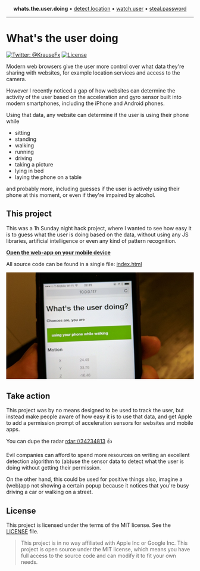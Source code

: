 <p align="center">
  <b>whats.the.user.doing</b> &bull;
  <a href="https://github.com/krausefx/detect.location">detect.location</a> &bull;
  <a href="https://github.com/KrauseFx/watch.user">watch.user</a> &bull;
  <a href="https://github.com/KrauseFx/steal.password">steal.password</a>
</p>

-------


# What's the user doing

[![Twitter: @KrauseFx](https://img.shields.io/badge/contact-@KrauseFx-blue.svg?style=flat)](https://twitter.com/KrauseFx)
[![License](https://img.shields.io/badge/license-MIT-green.svg?style=flat)](https://github.com/KrauseFx/whats-the-user-doing/blob/master/LICENSE)


Modern web browsers give the user more control over what data they're sharing with websites, for example location services and access to the camera.

However I recently noticed a gap of how websites can determine the activity of the user based on the acceleration and gyro sensor built into modern smartphones, including the iPhone and Android phones.

Using that data, any website can determine if the user is using their phone while

- sitting
- standing
- walking
- running
- driving
- taking a picture
- lying in bed
- laying the phone on a table

and probably more, including guesses if the user is actively using their phone at this moment, or even if they're impaired by alcohol.

## This project

This was a 1h Sunday night hack project, where I wanted to see how easy it is to guess what the user is doing based on the data, without using any JS libraries, artificial intelligence or even any kind of pattern recognition.

**[Open the web-app on your mobile device](https://krausefx.github.io/user.activity)**

All source code can be found in a single file: [index.html](https://github.com/KrauseFx/whats-the-user-doing/blob/master/index.html)

![./assets/photo.jpg](./assets/photo.jpg)

## Take action

This project was by no means designed to be used to track the user, but instead make people aware of how easy it is to use that data, and get Apple to add a permission prompt of acceleration sensors for websites and mobile apps.

You can dupe the radar [rdar://34234813](https://openradar.appspot.com/34234813) 👍

Evil companies can afford to spend more resources on writing an excellent detection algorithm to (ab)use the sensor data to detect what the user is doing without getting their permission.

On the other hand, this could be used for positive things also, imagine a (web)app not showing a certain popup because it notices that you're busy driving a car or walking on a street.

## License

This project is licensed under the terms of the MIT license. See the [LICENSE](LICENSE) file.

> This project is in no way affiliated with Apple Inc or Google Inc. This project is open source under the MIT license, which means you have full access to the source code and can modify it to fit your own needs.

